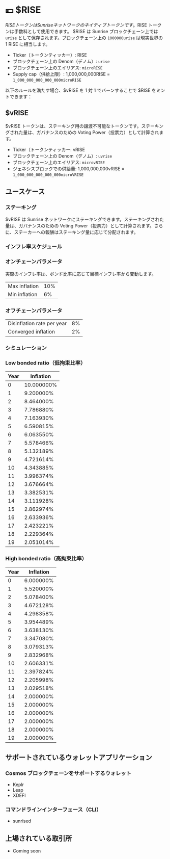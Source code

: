 # 💴 $RISE

$RISE トークンは Sunrise ネットワークのネイティブトークンです。$RISE トークンは手数料として使用できます。 $RISE は Sunrise ブロックチェーン上では `urise` として保存されます。ブロックチェーン上の `1000000urise` は現実世界の 1 RISE に相当します。

* Ticker（トークンティッカー）: RISE
* ブロックチェーン上の Denom（デノム）: `urise`
* ブロックチェーン上のエイリアス: `microRISE`
* Supply cap（供給上限）: 1,000,000,000RISE = `1_000_000_000_000_000microRISE`

以下のルールを満たす場合、$vRISE を 1 対 1 でバーンすることで $RISE をミントできます：

## $vRISE

$vRISE トークンは、ステーキング用の譲渡不可能なトークンです。ステーキングされた量は、ガバナンスのための Voting Power（投票力）として計算されます。

* Ticker（トークンティッカー: vRISE
* ブロックチェーン上の Denom（デノム）: `uvrise`
* ブロックチェーン上のエイリアス: `microvRISE`
* ジェネシスブロックでの供給量: 1,000,000,000vRISE = `1_000_000_000_000_000microVRISE`

## ユースケース

### ステーキング

$vRISE は Sunrise ネットワークにステーキングできます。ステーキングされた量は、ガバナンスのための Voting Power（投票力）として計算されます。さらに、ステーカーへの報酬はステーキング量に応じて分配されます。

### インフレ率スケジュール

### オンチェーンパラメータ

実際のインフレ率は、ボンド比率に応じて目標インフレ率から変動します。

|               |     |
| ------------- | --- |
| Max inflation | 10% |
| Min inflation | 6%  |

### オフチェーンパラメータ

|                            |    |
| -------------------------- | -- |
| Disinflation rate per year | 8% |
| Converged inflation        | 2% |

### シミュレーション

### Low bonded ratio（低拘束比率）

| Year | Inflation  |
| ---- | ---------- |
| 0    | 10.000000% |
| 1    | 9.200000%  |
| 2    | 8.464000%  |
| 3    | 7.786880%  |
| 4    | 7.163930%  |
| 5    | 6.590815%  |
| 6    | 6.063550%  |
| 7    | 5.578466%  |
| 8    | 5.132189%  |
| 9    | 4.721614%  |
| 10   | 4.343885%  |
| 11   | 3.996374%  |
| 12   | 3.676664%  |
| 13   | 3.382531%  |
| 14   | 3.111928%  |
| 15   | 2.862974%  |
| 16   | 2.633936%  |
| 17   | 2.423221%  |
| 18   | 2.229364%  |
| 19   | 2.051014%  |

### High bonded ratio（高拘束比率）

| Year | Inflation |
| ---- | --------- |
| 0    | 6.000000% |
| 1    | 5.520000% |
| 2    | 5.078400% |
| 3    | 4.672128% |
| 4    | 4.298358% |
| 5    | 3.954489% |
| 6    | 3.638130% |
| 7    | 3.347080% |
| 8    | 3.079313% |
| 9    | 2.832968% |
| 10   | 2.606331% |
| 11   | 2.397824% |
| 12   | 2.205998% |
| 13   | 2.029518% |
| 14   | 2.000000% |
| 15   | 2.000000% |
| 16   | 2.000000% |
| 17   | 2.000000% |
| 18   | 2.000000% |
| 19   | 2.000000% |

## サポートされているウォレットアプリケーション

### Cosmos ブロックチェーンをサポートするウォレット

* Keplr
* Leap
* XDEFI

### コマンドラインインターフェース（CLI）

* sunrised

## 上場されている取引所

* Coming soon
